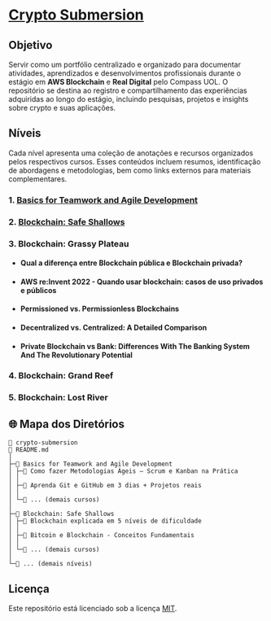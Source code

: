 # [Crypto Submersion](https://sky-clock-04e.notion.site/Crypto-Submersion-10c0cf477938801ebda8e0059ccb94b7?pvs=4)

## Objetivo

Servir como um portfólio centralizado e organizado para documentar atividades, aprendizados e desenvolvimentos profissionais durante o estágio em <strong>AWS Blockchain</strong> e <strong>Real Digital</strong> pelo Compass UOL. O repositório se destina ao registro e compartilhamento das experiências adquiridas ao longo do estágio, incluindo pesquisas, projetos e insights sobre crypto e suas aplicações.

## Níveis
Cada nível apresenta uma coleção de anotações e recursos organizados pelos respectivos cursos. Esses conteúdos incluem resumos, identificação de abordagens e metodologias, bem como links externos para materiais complementares.
 
### 1. [Basics for Teamwork and Agile Development](https://github.com/devitruvius/crypto-submersion-teamwork)

### 2. [Blockchain: Safe Shallows](https://github.com/devitruvius/crypto-submersion-shallows)

### 3. Blockchain: Grassy Plateau

- #### Qual a diferença entre Blockchain pública e Blockchain privada?
- #### AWS re:Invent 2022 - Quando usar blockchain: casos de uso privados e públicos
- #### Permissioned vs. Permissionless Blockchains
- #### Decentralized vs. Centralized: A Detailed Comparison
- #### Private Blockchain vs Bank: Differences With The Banking System And The Revolutionary Potential

### 4. Blockchain: Grand Reef

### 5. Blockchain: Lost River

## 🌐 Mapa dos Diretórios

```
📁 crypto-submersion
📄 README.md
│
├─📁 Basics for Teamwork and Agile Development
│ ├─🔗 Como fazer Metodologias Ágeis – Scrum e Kanban na Prática
│ │
│ ├─🔗 Aprenda Git e GitHub em 3 dias + Projetos reais
│ │
│ └─🔗 ... (demais cursos)
│
├─📁 Blockchain: Safe Shallows
│ ├─🔗 Blockchain explicada em 5 níveis de dificuldade
│ │
│ ├─🔗 Bitcoin e Blockchain - Conceitos Fundamentais
│ │
│ └─🔗 ... (demais cursos)
│
└─📁 ... (demais níveis)
```

## Licença

Este repositório está licenciado sob a licença [MIT](https://choosealicense.com/licenses/mit/).
